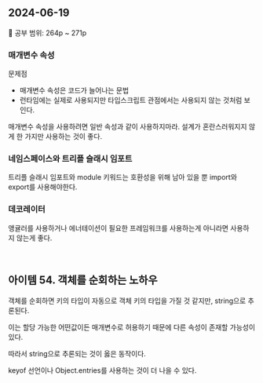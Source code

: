 ## 2024-06-19

📖 공부 범위: 264p ~ 271p

### 매개변수 속성

문제점

- 매개변수 속성은 코드가 늘어나는 문법
- 런타임에는 실제로 사용되지만 타입스크립트 관점에서는 사용되지 않는 것처럼 보인다.

매개변수 속성을 사용하려면 일반 속성과 같이 사용하지마라. 설계가 혼란스러워지지 않게 한 가지만 사용하는 것이 좋다.

### 네임스페이스와 트리플 슬래시 임포트

트리플 슬래시 임포트와 module 키워드는 호환성을 위해 남아 있을 뿐 import와 export를 사용해야한다.

### 데코레이터

앵귤러를 사용하거나 에너테이션이 필요한 프레임워크를 사용하는게 아니라면 사용하지 않는게 좋다.

<br/>

## 아이템 54. 객체를 순회하는 노하우

객체를 순회하면 키의 타입이 자동으로 객체 키의 타입을 가질 것 같지만, string으로 추론된다.

이는 할당 가능한 어떤값이든 매개변수로 허용하기 때문에 다른 속성이 존재할 가능성이 있다.

따라서 string으로 추론되는 것이 옳은 동작이다.

keyof 선언이나 Object.entries를 사용하는 것이 더 나을 수 있다.
